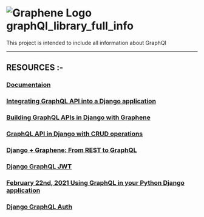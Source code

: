 # ![Graphene Logo](http://graphene-python.org/favicon.png) graphQl_library_full_info
This project is intended to include all information about GraphQl

---
## RESOURCES :- 

### [Documentaion](https://docs.graphene-python.org/projects/django/en/latest/subscriptions/)
### [Integrating GraphQL API into a Django application](https://www.section.io/engineering-education/integrating-graphql-api-in-a-django-application/)
### [Building GraphQL APIs in Django with Graphene](https://www.twilio.com/blog/graphql-apis-django-graphene)
### [GraphQL API in Django with CRUD operations](https://iq.opengenus.org/graphql-api-in-django/)
### [Django + Graphene: From REST to GraphQL](https://www.fullstacklabs.co/blog/django-graphene-rest-graphql)
### [Django GraphQL JWT](https://django-graphql-jwt.domake.io/index.html)
### [ February 22nd, 2021 Using GraphQL in your Python Django application](https://programmingwithmosh.com/backend/graphql/using-graphql-in-your-python-django-application/)
### [Django GraphQL Auth](https://django-graphql-auth.readthedocs.io/en/latest/quickstart/)
